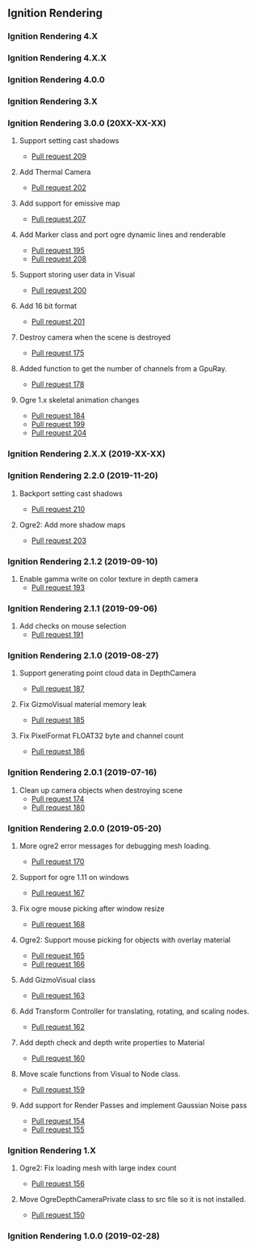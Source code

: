 ## Ignition Rendering

### Ignition Rendering 4.X

### Ignition Rendering 4.X.X

### Ignition Rendering 4.0.0

### Ignition Rendering 3.X

### Ignition Rendering 3.0.0 (20XX-XX-XX)

1. Support setting cast shadows
    * [Pull request 209](https://bitbucket.org/ignitionrobotics/ign-rendering/pull-requests/209)

1. Add Thermal Camera
    * [Pull request 202](https://bitbucket.org/ignitionrobotics/ign-rendering/pull-requests/202)

1. Add support for emissive map
    * [Pull request 207](https://bitbucket.org/ignitionrobotics/ign-rendering/pull-requests/207)

1. Add Marker class and port ogre dynamic lines and renderable
    * [Pull request 195](https://bitbucket.org/ignitionrobotics/ign-rendering/pull-requests/195)
    * [Pull request 208](https://bitbucket.org/ignitionrobotics/ign-rendering/pull-requests/208)

1. Support storing user data in Visual
    * [Pull request 200](https://bitbucket.org/ignitionrobotics/ign-rendering/pull-requests/200)

1. Add 16 bit format
    * [Pull request 201](https://bitbucket.org/ignitionrobotics/ign-rendering/pull-requests/201)

1. Destroy camera when the scene is destroyed
    * [Pull request 175](https://bitbucket.org/ignitionrobotics/ign-rendering/pull-requests/175)

1. Added function to get the number of channels from a GpuRay.
    * [Pull request 178](https://bitbucket.org/ignitionrobotics/ign-rendering/pull-requests/178)

1. Ogre 1.x skeletal animation changes
    * [Pull request 184](https://bitbucket.org/ignitionrobotics/ign-rendering/pull-requests/184)
    * [Pull request 199](https://bitbucket.org/ignitionrobotics/ign-rendering/pull-requests/199)
    * [Pull request 204](https://bitbucket.org/ignitionrobotics/ign-rendering/pull-requests/204)

### Ignition Rendering 2.X.X (2019-XX-XX)

### Ignition Rendering 2.2.0 (2019-11-20)

1. Backport setting cast shadows
    * [Pull request 210](https://bitbucket.org/ignitionrobotics/ign-rendering/pull-requests/210)

1. Ogre2: Add more shadow maps
    * [Pull request 203](https://bitbucket.org/ignitionrobotics/ign-rendering/pull-requests/203)

### Ignition Rendering 2.1.2 (2019-09-10)

1. Enable gamma write on color texture in depth camera
    * [Pull request 193](https://bitbucket.org/ignitionrobotics/ign-rendering/pull-requests/193)

### Ignition Rendering 2.1.1 (2019-09-06)

1. Add checks on mouse selection
    * [Pull request 191](https://bitbucket.org/ignitionrobotics/ign-rendering/pull-requests/191)

### Ignition Rendering 2.1.0 (2019-08-27)

1. Support generating point cloud data in DepthCamera
    * [Pull request 187](https://bitbucket.org/ignitionrobotics/ign-rendering/pull-requests/187)

1. Fix GizmoVisual material memory leak
    * [Pull request 185](https://bitbucket.org/ignitionrobotics/ign-rendering/pull-requests/185)

1. Fix PixelFormat FLOAT32 byte and channel count
    * [Pull request 186](https://bitbucket.org/ignitionrobotics/ign-rendering/pull-requests/186)

### Ignition Rendering 2.0.1 (2019-07-16)

1. Clean up camera objects when destroying scene
    * [Pull request 174](https://bitbucket.org/ignitionrobotics/ign-rendering/pull-requests/174)
    * [Pull request 180](https://bitbucket.org/ignitionrobotics/ign-rendering/pull-requests/180)

### Ignition Rendering 2.0.0 (2019-05-20)

1. More ogre2 error messages for debugging mesh loading.
    * [Pull request 170](https://bitbucket.org/ignitionrobotics/ign-rendering/pull-requests/170)

1. Support for ogre 1.11 on windows
    * [Pull request 167](https://bitbucket.org/ignitionrobotics/ign-rendering/pull-requests/167)

1. Fix ogre mouse picking after window resize
    * [Pull request 168](https://bitbucket.org/ignitionrobotics/ign-rendering/pull-requests/168)

1. Ogre2: Support mouse picking for objects with overlay material
    * [Pull request 165](https://bitbucket.org/ignitionrobotics/ign-rendering/pull-requests/165)
    * [Pull request 166](https://bitbucket.org/ignitionrobotics/ign-rendering/pull-requests/166)

1. Add GizmoVisual class
    * [Pull request 163](https://bitbucket.org/ignitionrobotics/ign-rendering/pull-requests/163)

1. Add Transform Controller for translating, rotating, and scaling nodes.
    * [Pull request 162](https://bitbucket.org/ignitionrobotics/ign-rendering/pull-requests/162)

1. Add depth check and depth write properties to Material
    * [Pull request 160](https://bitbucket.org/ignitionrobotics/ign-rendering/pull-requests/160)

1. Move scale functions from Visual to Node class.
    * [Pull request 159](https://bitbucket.org/ignitionrobotics/ign-rendering/pull-requests/159)

1. Add support for Render Passes and implement Gaussian Noise pass
    * [Pull request 154](https://bitbucket.org/ignitionrobotics/ign-rendering/pull-requests/154)
    * [Pull request 155](https://bitbucket.org/ignitionrobotics/ign-rendering/pull-requests/155)

### Ignition Rendering 1.X

1. Ogre2: Fix loading mesh with large index count
    * [Pull request 156](https://bitbucket.org/ignitionrobotics/ign-rendering/pull-requests/156)

1. Move OgreDepthCameraPrivate class to src file so it is not installed.
    * [Pull request 150](https://bitbucket.org/ignitionrobotics/ign-rendering/pull-requests/150)

### Ignition Rendering 1.0.0 (2019-02-28)
